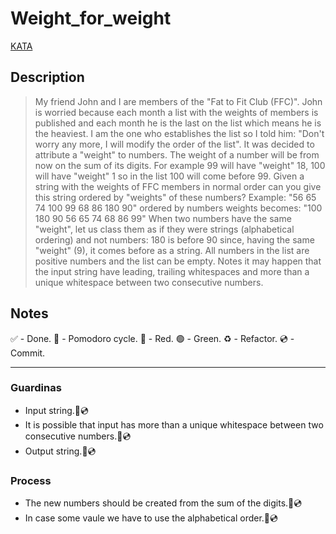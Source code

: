 # Weight_for_weight

[KATA](https://www.codewars.com/kata/55c6126177c9441a570000cc/train/python)

## Description

> My friend John and I are members of the "Fat to Fit Club (FFC)". John is worried because each month a list with the weights of members is published and each month he is the last on the list which means he is the heaviest.
I am the one who establishes the list so I told him: "Don't worry any more, I will modify the order of the list". It was decided to attribute a "weight" to numbers. The weight of a number will be from now on the sum of its digits.
For example 99 will have "weight" 18, 100 will have "weight" 1 so in the list 100 will come before 99.
Given a string with the weights of FFC members in normal order can you give this string ordered by "weights" of these numbers?
> Example:
> "56 65 74 100 99 68 86 180 90" ordered by numbers weights becomes:
> "100 180 90 56 65 74 68 86 99"
> When two numbers have the same "weight", let us class them as if they were strings (alphabetical ordering) and not numbers:
180 is before 90 since, having the same "weight" (9), it comes before as a string. All numbers in the list are positive numbers and the list can be empty.
> Notes
it may happen that the input string have leading, trailing whitespaces and more than a unique whitespace between two consecutive numbers.

## Notes

 ✅ - Done.
 🍅 - Pomodoro cycle.
 🔴 - Red.
 🟢 - Green.
 ♻️ - Refactor.
 💿 - Commit.

---

### Guardinas

- Input string.🔴💿
- It is possible that input has more than a unique whitespace between two consecutive numbers.🔴💿
- Output string.🔴💿

### Process

- The new numbers should be created from the sum of the digits.🔴💿
- In case some vaule we have to use the alphabetical order.🔴💿
